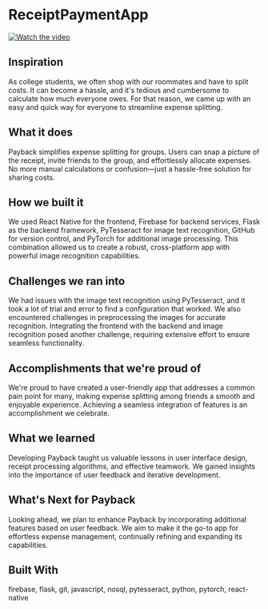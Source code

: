 # ReceiptPaymentApp

[![Watch the video](https://img.youtube.com/vi/T-D1KVIuvjA/maxresdefault.jpg)](https://youtu.be/DwUPXORsxoM?si=Ye4aZUX5JbcX-JZA)

## Inspiration
As college students, we often shop with our roommates and have to split costs. It can become a hassle, and it's tedious and cumbersome to calculate how much everyone owes. For that reason, we came up with an easy and quick way for everyone to streamline expense splitting.

## What it does
Payback simplifies expense splitting for groups. Users can snap a picture of the receipt, invite friends to the group, and effortlessly allocate expenses. No more manual calculations or confusion—just a hassle-free solution for sharing costs.

## How we built it
We used React Native for the frontend, Firebase for backend services, Flask as the backend framework, PyTesseract for image text recognition, GitHub for version control, and PyTorch for additional image processing. This combination allowed us to create a robust, cross-platform app with powerful image recognition capabilities.

## Challenges we ran into
We had issues with the image text recognition using PyTesseract, and it took a lot of trial and error to find a configuration that worked. We also encountered challenges in preprocessing the images for accurate recognition. Integrating the frontend with the backend and image recognition posed another challenge, requiring extensive effort to ensure seamless functionality.

## Accomplishments that we're proud of
We're proud to have created a user-friendly app that addresses a common pain point for many, making expense splitting among friends a smooth and enjoyable experience. Achieving a seamless integration of features is an accomplishment we celebrate.

## What we learned
Developing Payback taught us valuable lessons in user interface design, receipt processing algorithms, and effective teamwork. We gained insights into the importance of user feedback and iterative development.

## What's Next for Payback
Looking ahead, we plan to enhance Payback by incorporating additional features based on user feedback. We aim to make it the go-to app for effortless expense management, continually refining and expanding its capabilities.

## Built With
firebase, flask, git, javascript, nosql, pytesseract, python, pytorch, react-native
